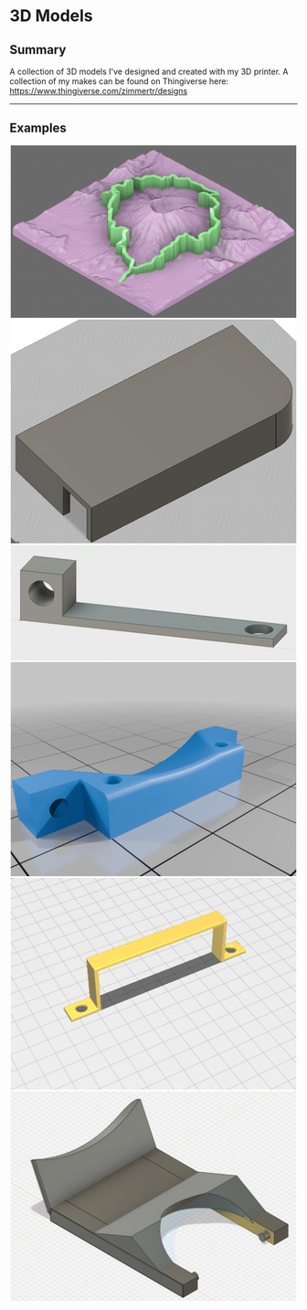 # 3D Models

## Summary

A collection of 3D models I've designed and created with my 3D printer. A collection of my makes can be found on Thingiverse here: https://www.thingiverse.com/zimmertr/designs

<hr>

## Examples

<p>
    <center>
        <img src="Loowit_50K/image.png" width="500"/>
        <img src="Whynter_ARC-14S_Air_Conditioner_Redirector/image_down.png" width="500"/>
        <img src="Ender-6-Extruder-Bowden-Tube-Mount/image.png" width="500"/>
        <img src="Ender-6-Gantry-Fan-Mount/image.png" width="500"/>
        <img src="Caldigit_TS3_Plus_PSU_Mounting_Bracket/image.png" width="500"/>
        <img src="Krups_Espresso_Mini_963_Portafilter/image.jpg" width="500"/>
    </center>
</p>
